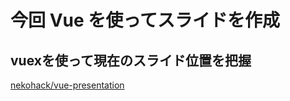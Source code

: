 # 今回 Vue を使ってスライドを作成

## vuexを使って現在のスライド位置を把握

[nekohack/vue-presentation](https://github.com/nekohack/vue-presentation)
